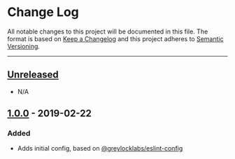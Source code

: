 # Change Log

All notable changes to this project will be documented in this file. The format is based on
[Keep a Changelog](http://keepachangelog.com/en/1.0.0/) and this project adheres to
[Semantic Versioning](http://semver.org/spec/v2.0.0.html).

---

## [Unreleased](https://github.com/greylocklabs/stylelint-config/compare/1.0.0...HEAD)

- N/A

## [1.0.0](https://github.com/greylocklabs/stylelint-config/releases/tag/1.0.0) - 2019-02-22

### Added

- Adds initial config, based on [@greylocklabs/eslint-config](https://github.com/greylocklabs/js)
